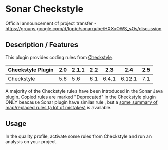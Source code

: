 Sonar Checkstyle
==========

Official announcement of project transfer - https://groups.google.com/d/topic/sonarqube/HXXxOWS_sOs/discussion

## Description / Features

This plugin provides coding rules from [Checkstyle](http://checkstyle.sourceforge.net/).

Checkstyle Plugin|2.0|2.1.1|2.2|2.3|2.4|2.5
-----------------|---|---|---|---|---|---
Checkstyle|5.6|5.6|6.1|6.4.1|6.12.1|7.1

A majority of the Checkstyle rules have been introduced in the Sonar Java plugin. Copied rules are marked "Deprecated" in the Checkstyle plugin ONLY beacause Sonar plugin have similar rule , but a [some summary of map/replaced rules (a lot of mistakes)](http://dist.sonarsource.com/reports/coverage/checkstyle.html) is available.

## Usage
In the quality profile, activate some rules from Checkstyle and run an analysis on your project.

